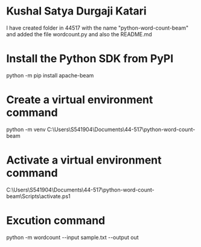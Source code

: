 # Kushal Satya Durgaji Katari
I have created folder in 44517 with the name "python-word-count-beam" and added the file wordcount.py and also the README.md 

# Install the Python SDK from PyPI
python -m pip install apache-beam

# Create a virtual environment command
 python -m venv C:\Users\S541904\Documents\44-517\python-word-count-beam

# Activate a virtual environment command 
  C:\Users\S541904\Documents\44-517\python-word-count-beam\Scripts\activate.ps1

# Excution command
python -m wordcount --input sample.txt --output out


